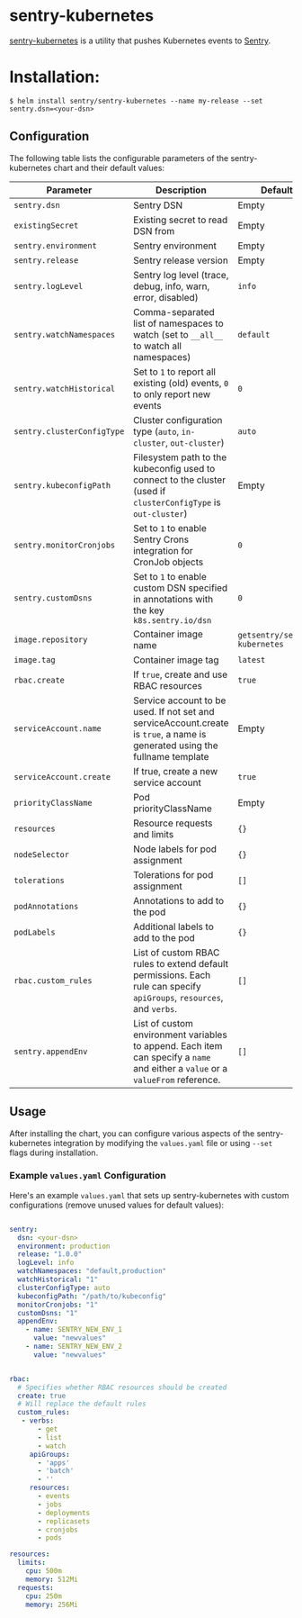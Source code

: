 # sentry-kubernetes

[sentry-kubernetes](https://github.com/getsentry/sentry-kubernetes) is a utility that pushes Kubernetes events to [Sentry](https://sentry.io).

# Installation:

```console
$ helm install sentry/sentry-kubernetes --name my-release --set sentry.dsn=<your-dsn>
```

## Configuration

The following table lists the configurable parameters of the sentry-kubernetes chart and their default values:

| Parameter               | Description                                                                                                                 | Default                       |
| ----------------------- | --------------------------------------------------------------------------------------------------------------------------- | ----------------------------- |
| `sentry.dsn`            | Sentry DSN                                                                                                                  | Empty                         |
| `existingSecret`        | Existing secret to read DSN from                                                                                            | Empty                         |
| `sentry.environment`    | Sentry environment                                                                                                          | Empty                         |
| `sentry.release`        | Sentry release version                                                                                                      | Empty                         |
| `sentry.logLevel`       | Sentry log level (trace, debug, info, warn, error, disabled)                                                                | `info`                        |
| `sentry.watchNamespaces`| Comma-separated list of namespaces to watch (set to `__all__` to watch all namespaces)                                      | `default`                     |
| `sentry.watchHistorical`| Set to `1` to report all existing (old) events, `0` to only report new events                                               | `0`                           |
| `sentry.clusterConfigType`      | Cluster configuration type (`auto`, `in-cluster`, `out-cluster`)                                                            | `auto`                        |
| `sentry.kubeconfigPath`         | Filesystem path to the kubeconfig used to connect to the cluster (used if `clusterConfigType` is `out-cluster`)             | Empty                         |
| `sentry.monitorCronjobs`        | Set to `1` to enable Sentry Crons integration for CronJob objects                                                           | `0`                           |
| `sentry.customDsns`             | Set to `1` to enable custom DSN specified in annotations with the key `k8s.sentry.io/dsn`                                   | `0`                           |
| `image.repository`      | Container image name                                                                                                | `getsentry/sentry-kubernetes` |
| `image.tag`             | Container image tag                                                                                                 | `latest`                      |
| `rbac.create`           | If `true`, create and use RBAC resources                                                                            | `true`                        |
| `serviceAccount.name`   | Service account to be used. If not set and serviceAccount.create is `true`, a name is generated using the fullname template | Empty                         |
| `serviceAccount.create` | If true, create a new service account                                                                                       | `true`                        |
| `priorityClassName`     | Pod priorityClassName                                                                                               | Empty                         |
| `resources`                     | Resource requests and limits                                                                                                | `{}`                          |
| `nodeSelector`                  | Node labels for pod assignment                                                                                              | `{}`                          |
| `tolerations`                   | Tolerations for pod assignment                                                                                              | `[]`                          |
| `podAnnotations`                | Annotations to add to the pod                                                                                               | `{}`                          |
| `podLabels`                     | Additional labels to add to the pod                                                                                         | `{}`                          |
| `rbac.custom_rules` | List of custom RBAC rules to extend default permissions. Each rule can specify `apiGroups`, `resources`, and `verbs`. | `[]`    |
| `sentry.appendEnv`  | List of custom environment variables to append. Each item can specify a `name` and either a `value` or a `valueFrom` reference. | `[]`    |

## Usage

After installing the chart, you can configure various aspects of the sentry-kubernetes integration by modifying the `values.yaml` file or using `--set` flags during installation.

### Example `values.yaml` Configuration

Here's an example `values.yaml` that sets up sentry-kubernetes with custom configurations (remove unused values for default values):

```yaml

sentry:
  dsn: <your-dsn>
  environment: production
  release: "1.0.0"
  logLevel: info
  watchNamespaces: "default,production"
  watchHistorical: "1"
  clusterConfigType: auto
  kubeconfigPath: "/path/to/kubeconfig"
  monitorCronjobs: "1"
  customDsns: "1"
  appendEnv:
    - name: SENTRY_NEW_ENV_1
      value: "newvalues"
    - name: SENTRY_NEW_ENV_2
      value: "newvalues"


rbac:
  # Specifies whether RBAC resources should be created
  create: true
  # Will replace the default rules
  custom_rules:
   - verbs:
       - get
       - list
       - watch
     apiGroups:
       - 'apps'
       - 'batch'
       - ''
     resources:
       - events
       - jobs
       - deployments
       - replicasets
       - cronjobs
       - pods

resources:
  limits:
    cpu: 500m
    memory: 512Mi
  requests:
    cpu: 250m
    memory: 256Mi

